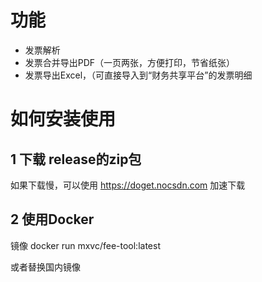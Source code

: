 # 功能

- 发票解析
- 发票合并导出PDF（一页两张，方便打印，节省纸张）
- 发票导出Excel，（可直接导入到“财务共享平台”的发票明细


# 如何安装使用

## 1 下载 release的zip包
如果下载慢，可以使用 https://doget.nocsdn.com 加速下载

## 2 使用Docker

镜像
docker run mxvc/fee-tool:latest

或者替换国内镜像


